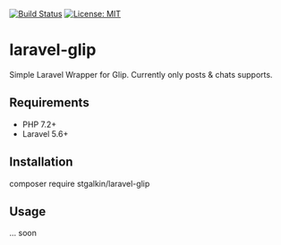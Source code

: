 [![Build Status](https://travis-ci.org/stgalkin/laravel-glip.svg?branch=master)](https://travis-ci.org/stgalkin/laravel-glip)
[![License: MIT](https://img.shields.io/badge/License-MIT-yellow.svg)](https://opensource.org/licenses/MIT)


# laravel-glip
Simple Laravel Wrapper for Glip. 
Currently only posts & chats supports. 

## Requirements

- PHP 7.2+
- Laravel 5.6+ 

## Installation

composer require stgalkin/laravel-glip

## Usage
... soon